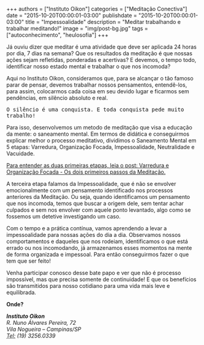 +++
authors = ["Instituto Oikon"]
categories = ["Meditação Conectiva"]
date = "2015-10-20T00:00:01-03:00"
publishdate = "2015-10-20T00:00:01-03:00"
title = "Impessoalidade"
description = "Meditar trabalhando e trabalhar meditando!"
image = "img/post-bg.jpg"
tags = ["autoconhecimento", "heulosofia"]
+++


Já ouviu dizer que meditar é uma atividade que deve ser aplicada 24 horas por dia, 7 dias na semana? Que os resultados da meditação é que nossas ações sejam refletidas, ponderadas e acertivas? E devemos, o tempo todo, identificar nosso estado mental e trabalhar o que nos incomoda?

Aqui no Instituto Oikon, consideramos que, para se alcançar o tão famoso parar de pensar, devemos trabalhar nossos pensamentos, entendê-los, para assim, colocarmos cada coisa em seu devido lugar e ficarmos sem pendências, em silêncio absoluto e real.

<kbd>O silêncio é uma conquista. E toda conquista pede muito trabalho!</kbd>

Para isso, desenvolvemos um metodo de meditação que visa a educação da mente: o saneamento mental. Em termos de didática e conseguirmos explicar melhor o processo meditativo, dividimos o Saneamento Mental em 5 etapas: Varredura, Organização Focada, Impessoalidade, Neutralidade e Vacuidade.


[Para entender as duas primeiras etapas, leia o post: Varredura e Organização Focada - Os dois primeiros passos da Meditação.][eb4a6ed3]

  [eb4a6ed3]: http://localhost:1313/post/2015/10/saneamento-mental-neutralidade/ "Varredura e Organização Focada - Os dois primeiros passos da Meditação"

A terceira etapa falamos da Impessoalidade, que é não se envolver emocionalmente com um pensamento identificado nos processos anteriores da Meditação. Ou seja, quando identificamos um pensamento que nos incomoda, temos que buscar a origem dele, sem tentar achar culpados e sem nos envolver com aquele ponto levantado, algo como se fossemos um detetive investigando um caso.

Com o tempo e a prática contínua, vamos aprendendo a levar a impessoalidade para nossas ações do dia a dia. Observamos nossos comportamentos e daqueles que nos rodeiam, identificamos o que está errado ou nos incomodando, já armazenamos esses momentos na mente de forma organizada e impessoal. Para então conseguirmos fazer o que tem que ser feito!

Venha participar conosco desse bate papo e ver que não é processo impossível, mas que precisa somente de continuidade! E que os benefícios são transmitidos para nosso cotidiano para uma vida mais leve e equilibrada.



**Onde?**

<address>
  <strong>Instituto Oikon</strong><br>
  R. Nuno Álvares Pereira, 72<br>
  Vila Nogueira – Campinas/SP<br>
  <abbr title="Phone">Tel:</abbr> (19) 3256.0339
</address>
